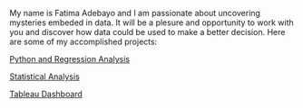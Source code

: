 My name is Fatima Adebayo and I am passionate about uncovering  mysteries embeded in data.
It will be a plesure and opportunity to work with you and discover how data could be used to make a better decision.
Here are some of my accomplished projects:

[Python and Regression Analysis](https://github.com/dataglyder/Propane-Prices.io)

[Statistical Analysis](https://github.com/dataglyder/Basic_Statistics_For_Data_Analysis.io)

[Tableau Dashboard](https://public.tableau.com/app/profile/fatima.b.adebayo/viz/tablowbk1/Dashboard1?publish=yes)
